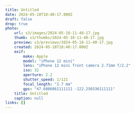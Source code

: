 ```yaml
---
title: Untitled
date: 2024-05-18T18:40:17.000Z
draft: false
drop: true
photo:
    url: s3/images/2024-05-18-11-40-17.jpg
    thumb: s3/thumbs/2024-05-18-11-40-17.jpg
    preview: s3/previews/2024-05-18-11-40-17.jpg
    created: 2024-05-18T18:40:17.000Z
    exif:
        make: Apple
        model: "iPhone 12 mini"
        lens: "iPhone 12 mini front camera 2.71mm f/2.2"
        iso: 32
        aperture: 2.2
        shutter_speed: 1/121
        focal_length: "2.7 mm"
        gps: "47.6806861111111 -122.250336111111"
    title: Untitled
    caption: null
links: []
---
```

